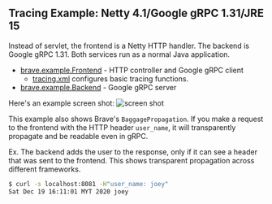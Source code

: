 ## Tracing Example: Netty 4.1/Google gRPC 1.31/JRE 15

Instead of servlet, the frontend is a Netty HTTP handler. The backend is Google gRPC 1.31.
Both services run as a normal Java application.

* [brave.example.Frontend](src/main/java/brave/example/Frontend.java) - HTTP controller and Google gRPC client
  * [tracing.xml](src/main/resources/tracing.xml) configures basic tracing functions. 
* [brave.example.Backend](src/main/java/brave/example/Backend.java) - Google gRPC server

Here's an example screen shot:
![screen shot](https://user-images.githubusercontent.com/64215/102683005-a2986500-4208-11eb-8258-92cc02f9310b.png)

This example also shows Brave's `BaggagePropagation`. If you make a request to the frontend with
the HTTP header `user_name`, it will transparently propagate and be readable even in gRPC.

Ex. The backend adds the user to the response, only if it can see a header that was sent to the
frontend. This shows transparent propagation across different frameworks.

```bash
$ curl -s localhost:8081 -H"user_name: joey"
Sat Dec 19 16:11:01 MYT 2020 joey
```
